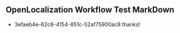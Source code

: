 ## OpenLocalization Workflow Test MarkDown
* 3efaeb4e-62c8-4154-851c-52af75900ac8 
thanks!<!--HONumber=Mar16_HO3-->
